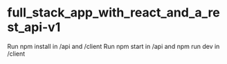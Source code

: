 # full_stack_app_with_react_and_a_rest_api-v1

 Run npm install in /api and /client
 Run npm start in /api and npm run dev in /client
